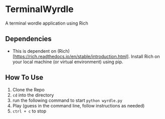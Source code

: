 # TerminalWyrdle
A terminal wordle application using Rich

## Dependencies
 - This is dependent on (Rich)[https://rich.readthedocs.io/en/stable/introduction.html]. Install Rich on your local machine (or virtual environment) using pip.

## How To Use
 1. Clone the Repo
 2. `cd` into the directory
 3. run the following command to start `python wyrdle.py`
 4. Play (guess in the command line, follow instructions as needed)
 5. `ctrl + c` to stop

